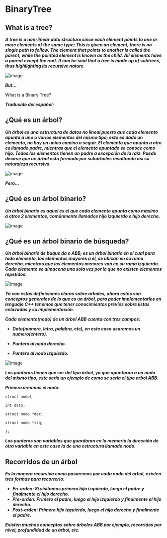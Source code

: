 # BinaryTree

## What is a tree?

**_A tree is a non-linear data structure since each element points to one or more elements of the same type; This is given an element, there is no single path to follow. The element that points to another is called the parent, while the pointed element is known as the child. All elements have a parent except the root. It can be said that a tree is made up of subtrees, thus highlighting its recursive nature._**

![image](https://github.com/MARSFOREVER472/BinaryTree/assets/69094327/d773eb2a-7552-46de-ac2f-db4ee0c7c007)

**_But..._**

What is a Binary Tree?

**_Traducido del español:_**

## ¿Qué es un árbol?

**_Un árbol es una estructura de datos no lineal puesto que cada elemento apunta a uno o varios elementos del mismo tipo; esto es dado un elemento, no hay un único camino a seguir. El elemento que apunta a otro es llamado padre, mientras que el elemento apuntado se conoce como hijo. Todos los elementos tienen un padre a excepción de la raíz. Puede decirse que un árbol esta formado por subárboles resaltando así su naturaleza recursiva._**

![image](https://github.com/MARSFOREVER472/BinaryTree/assets/69094327/d773eb2a-7552-46de-ac2f-db4ee0c7c007)

**_Pero..._**

## ¿Qué es un árbol binario?

**_Un árbol binario es aquel es el que cada elemento apunta como máximo a otros 2 elementos, comúnmente llamados hijo izquierdo e hijo derecho._**

![image](https://github.com/MARSFOREVER472/BinaryTree/assets/69094327/23546c2c-2dbe-450f-adad-bce138380131)

## ¿Qué es un árbol binario de búsqueda?

**_Un árbol binario de buque da o ABB, es un árbol binario en el cual para todo elemento, los elementos mayores a él, se ubican en su rama derecha, mientras que los elementos menores van en su rama izquierda. Cada elemento se almacena una sola vez por lo que no existen elementos repetidos._**

![image](https://github.com/MARSFOREVER472/BinaryTree/assets/69094327/8455f336-0c37-4f81-b05e-a3a3a0dbc5a0)

**_Ya con estas definiciones claras sobre arboles, ahora estos son conceptos generales de lo que es un árbol, para poder implementarlos en lenguaje C++ tenemos que tener conocimientos previos sobre listas enlazadas y su implementación._**

**_Cada elemento(nodo) de un árbol ABB cuenta con tres campos:_**

- **_Dato(numero, letra, palabra, etc), en este caso usaremos un numero(entero)._**
  
- **_Puntero al nodo derecho._**
 
- **_Puntero al nodo izquierdo._**

![image](https://github.com/MARSFOREVER472/BinaryTree/assets/69094327/6622f6bc-7213-489c-91c4-02e309179d6a)

**_Los punteros tienen que ser del tipo árbol, ya que apuntaran a un nodo del mismo tipo, este seria un ejemplo de como se seria el tipo arbol ABB._**

**_Primero creamos el nodo:_**

   ```
   struct nodo{
   
   int dato;
   
   struct nodo *der;
   
   struct nodo *izq;
   
};
```
**_Los punteros son variables que guardaran en la memoria la dirección de otra variable en este caso la de una estructura llamado nodo._**

## Recorridos de un árbol

**_Es la manera recursiva como pasaremos por cada nodo del árbol, existen tres formas para recorrerlo:_**

- **_En-orden: Si visitamos primero hijo izquierdo, luego el padre y finalmente el hijo derecho._**
- **_Pre-orden: Primero el padre, luego el hijo izquierdo y finalmente el hijo derecho._**
- **_Post-orden: Primero hijo izquierdo, luego el hijo derecho y finalmente el padre._**

**_Existen muchos conceptos sobre árboles ABB por ejemplo, recorridos por nivel, profundidad de un árbol, etc._**
